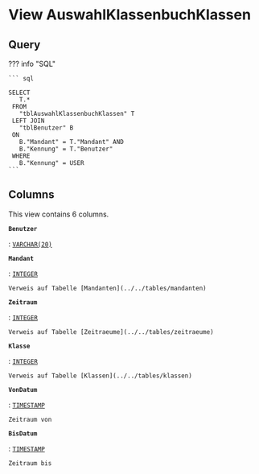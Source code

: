# View **AuswahlKlassenbuchKlassen**

## Query

??? info "SQL"

    ``` sql
    
    SELECT                                                               
       T.*                                                                   
     FROM                                                                    
       "tblAuswahlKlassenbuchKlassen" T                                                  
     LEFT JOIN                                                               
       "tblBenutzer" B                                                       
     ON                                                                      
       B."Mandant" = T."Mandant" AND                                         
       B."Kennung" = T."Benutzer"                                            
     WHERE                                                                   
       B."Kennung" = USER
    ```

## Columns

This view contains 6 columns.

**`Benutzer`**

:   [`VARCHAR(20)`](https://firebirdsql.org/file/documentation/html/en/refdocs/fblangref40/firebird-40-language-reference.html#fblangref40-datatypes-chartypes)

**`Mandant`**

:   [`INTEGER`](https://firebirdsql.org/file/documentation/html/en/refdocs/fblangref40/firebird-40-language-reference.html#fblangref40-datatypes-inttypes)

    Verweis auf Tabelle [Mandanten](../../tables/mandanten)

**`Zeitraum`**

:   [`INTEGER`](https://firebirdsql.org/file/documentation/html/en/refdocs/fblangref40/firebird-40-language-reference.html#fblangref40-datatypes-inttypes)

    Verweis auf Tabelle [Zeitraeume](../../tables/zeitraeume)

**`Klasse`**

:   [`INTEGER`](https://firebirdsql.org/file/documentation/html/en/refdocs/fblangref40/firebird-40-language-reference.html#fblangref40-datatypes-inttypes)

    Verweis auf Tabelle [Klassen](../../tables/klassen)

**`VonDatum`**

:   [`TIMESTAMP`](https://firebirdsql.org/file/documentation/html/en/refdocs/fblangref40/firebird-40-language-reference.html#fblangref40-datatypes-datetime)

    Zeitraum von

**`BisDatum`**

:   [`TIMESTAMP`](https://firebirdsql.org/file/documentation/html/en/refdocs/fblangref40/firebird-40-language-reference.html#fblangref40-datatypes-datetime)

    Zeitraum bis
